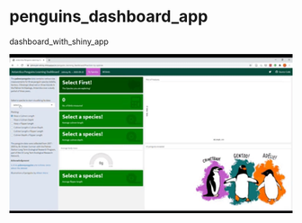 # penguins_dashboard_app
dashboard_with_shiny_app

<img src="PenguinsDashboardDemo.gif" width ="1000">
